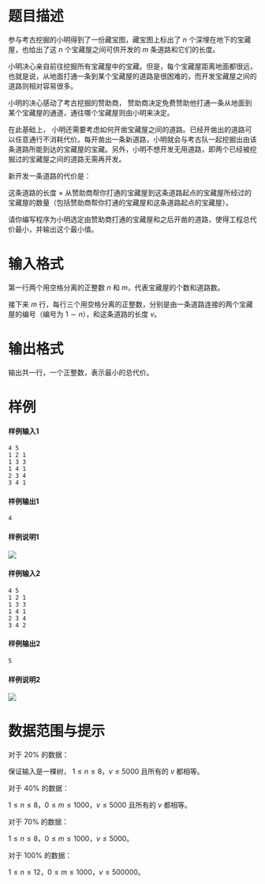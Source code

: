 
# 题目描述

参与考古挖掘的小明得到了一份藏宝图，藏宝图上标出了 $n$ 个深埋在地下的宝藏屋，也给出了这 $n$ 个宝藏屋之间可供开发的 $m$ 条道路和它们的长度。

小明决心亲自前往挖掘所有宝藏屋中的宝藏。但是，每个宝藏屋距离地面都很远，也就是说，从地面打通一条到某个宝藏屋的道路是很困难的，而开发宝藏屋之间的道路则相对容易很多。

小明的决心感动了考古挖掘的赞助商， 赞助商决定免费赞助他打通一条从地面到某个宝藏屋的通道，通往哪个宝藏屋则由小明来决定。

在此基础上， 小明还需要考虑如何开凿宝藏屋之间的道路。已经开凿出的道路可以任意通行不消耗代价。每开凿出一条新道路，小明就会与考古队一起挖掘出由该条道路所能到达的宝藏屋的宝藏。另外，小明不想开发无用道路，即两个已经被挖掘过的宝藏屋之间的道路无需再开发。

新开发一条道路的代价是：

这条道路的长度 $\times$ 从赞助商帮你打通的宝藏屋到这条道路起点的宝藏屋所经过的宝藏屋的数量（包括赞助商帮你打通的宝藏屋和这条道路起点的宝藏屋）。

请你编写程序为小明选定由赞助商打通的宝藏屋和之后开凿的道路，使得工程总代价最小，并输出这个最小值。

# 输入格式

第一行两个用空格分离的正整数 $n$ 和 $m$，代表宝藏屋的个数和道路数。

接下来 $m$ 行，每行三个用空格分离的正整数，分别是由一条道路连接的两个宝藏屋的编号（编号为 $1\sim n$），和这条道路的长度 $v$。

# 输出格式

输出共一行，一个正整数，表示最小的总代价。

# 样例

#### 样例输入1
```plain
4 5
1 2 1
1 3 3
1 4 1
2 3 4
3 4 1
```

#### 样例输出1
```plain
4
```

#### 样例说明1

![](/source/loj/2318/img/aHR0cHM6Ly9sb2ouYWMvcHJvYmxlbS8yMzE4L3Rlc3RkYXRhL2Rvd25sb2FkL3RtcDEucG5n.png)

#### 样例输入2
```plain
4 5
1 2 1
1 3 3
1 4 1
2 3 4
3 4 2
```

#### 样例输出2
```plain
5
```

#### 样例说明2

![](/source/loj/2318/img/aHR0cHM6Ly9sb2ouYWMvcHJvYmxlbS8yMzE4L3Rlc3RkYXRhL2Rvd25sb2FkL3RtcDIucG5n.png)

# 数据范围与提示

对于 $20\%$ 的数据：

保证输入是一棵树， $1\le n\le8， v\le 5000$ 且所有的 $v$ 都相等。

对于 $40\%$ 的数据：

$1\le n\le 8， 0\le m\le 1000， v\le 5000$ 且所有的 $v$ 都相等。

对于 $70\%$ 的数据：

$1\le n\le 8， 0\le m\le 1000， v\le  5000$。

对于 $100\%$ 的数据：

$1\le n\le 12， 0\le m\le 1000， v\le  500000$。

